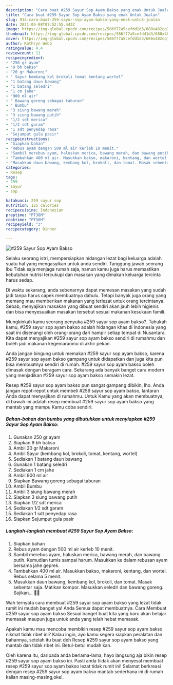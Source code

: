 ```yaml
---
description: "Cara buat #259 Sayur Sop Ayam Bakso yang enak Untuk Jualan"
title: "Cara buat #259 Sayur Sop Ayam Bakso yang enak Untuk Jualan"
slug: 914-cara-buat-259-sayur-sop-ayam-bakso-yang-enak-untuk-jualan
date: 2021-05-08T07:52:55.442Z
image: https://img-global.cpcdn.com/recipes/586f77a5cefdd1d3/680x482cq70/259-sayur-sop-ayam-bakso-foto-resep-utama.jpg
thumbnail: https://img-global.cpcdn.com/recipes/586f77a5cefdd1d3/680x482cq70/259-sayur-sop-ayam-bakso-foto-resep-utama.jpg
cover: https://img-global.cpcdn.com/recipes/586f77a5cefdd1d3/680x482cq70/259-sayur-sop-ayam-bakso-foto-resep-utama.jpg
author: Kathryn Webb
ratingvalue: 4.4
reviewcount: 11
recipeingredient:
- "250 gr ayam"
- "9 bh bakso"
- "20 gr Makaroni"
- " Sayur kembang kol brokoli tomat kentang wortel"
- "1 batang daun bawang"
- "1 batang seledri"
- "1 cm jahe"
- "900 ml air"
- " Bawang goreng sebagai taburan"
- " Bumbu"
- "3 siung bawang merah"
- "3 siung bawang putih"
- "1/2 sdt merica"
- "1/2 sdt garam"
- "1 sdt penyedap rasa"
- "Sejumput gula pasir"
recipeinstructions:
- "Siapkan bahan"
- "Rebus ayam dengan 500 ml air kerleb 10 menit."
- "Sambil merebus ayam, haluskan merica, bawang merah, dan bawang putih. Kemudian tumis sampai harum. Masukkan ke dalam rebusan ayam bersama jahe geprek."
- "Tambahkan 400 ml air. Masukkan bakso, makaroni, kentang, dan wortel. Rebus selama 5 menit."
- "Masukkan daun bawang, kembang kol, brokoli, dan tomat. Masak sebentar saja. Matikan kompor. Masukkan seledri dan bawang goreng. Sajikan... 👩‍🍳"
categories:
- Resep
tags:
- 259
- sayur
- sop

katakunci: 259 sayur sop 
nutrition: 125 calories
recipecuisine: Indonesian
preptime: "PT38M"
cooktime: "PT36M"
recipeyield: "3"
recipecategory: Dinner

---
```



![#259 Sayur Sop Ayam Bakso](https://img-global.cpcdn.com/recipes/586f77a5cefdd1d3/680x482cq70/259-sayur-sop-ayam-bakso-foto-resep-utama.jpg)

Selaku seorang istri, mempersiapkan hidangan lezat bagi keluarga adalah suatu hal yang mengasyikan untuk anda sendiri. Tanggung jawab seorang ibu Tidak saja menjaga rumah saja, namun kamu juga harus memastikan kebutuhan nutrisi tercukupi dan masakan yang dimakan keluarga tercinta harus sedap.

Di waktu  sekarang, anda sebenarnya dapat memesan masakan yang sudah jadi tanpa harus capek membuatnya dahulu. Tetapi banyak juga orang yang memang mau memberikan makanan yang terlezat untuk orang tercintanya. Sebab, menyajikan masakan yang dibuat sendiri akan jauh lebih higienis dan bisa menyesuaikan masakan tersebut sesuai makanan kesukaan famili. 



Mungkinkah kamu seorang penyuka #259 sayur sop ayam bakso?. Tahukah kamu, #259 sayur sop ayam bakso adalah hidangan khas di Indonesia yang saat ini disenangi oleh orang-orang dari hampir setiap tempat di Nusantara. Kita dapat menyajikan #259 sayur sop ayam bakso sendiri di rumahmu dan boleh jadi makanan kegemaranmu di akhir pekan.

Anda jangan bingung untuk memakan #259 sayur sop ayam bakso, karena #259 sayur sop ayam bakso gampang untuk didapatkan dan juga kita pun bisa membuatnya sendiri di rumah. #259 sayur sop ayam bakso boleh dimasak dengan beragam cara. Sekarang ada banyak banget cara modern yang menjadikan #259 sayur sop ayam bakso semakin lezat.

Resep #259 sayur sop ayam bakso pun sangat gampang dibikin, lho. Anda jangan repot-repot untuk membeli #259 sayur sop ayam bakso, lantaran Anda dapat menyajikan di rumahmu. Untuk Kamu yang akan membuatnya, di bawah ini adalah resep membuat #259 sayur sop ayam bakso yang mantab yang mampu Kamu coba sendiri.

<!--inarticleads1-->

##### Bahan-bahan dan bumbu yang dibutuhkan untuk menyiapkan #259 Sayur Sop Ayam Bakso:

1. Gunakan 250 gr ayam
1. Siapkan 9 bh bakso
1. Ambil 20 gr Makaroni
1. Ambil  Sayur (kembang kol, brokoli, tomat, kentang, wortel)
1. Sediakan 1 batang daun bawang
1. Gunakan 1 batang seledri
1. Sediakan 1 cm jahe
1. Ambil 900 ml air
1. Siapkan  Bawang goreng sebagai taburan
1. Ambil  Bumbu
1. Ambil 3 siung bawang merah
1. Siapkan 3 siung bawang putih
1. Siapkan 1/2 sdt merica
1. Sediakan 1/2 sdt garam
1. Sediakan 1 sdt penyedap rasa
1. Siapkan Sejumput gula pasir




<!--inarticleads2-->

##### Langkah-langkah membuat #259 Sayur Sop Ayam Bakso:

1. Siapkan bahan
1. Rebus ayam dengan 500 ml air kerleb 10 menit.
1. Sambil merebus ayam, haluskan merica, bawang merah, dan bawang putih. Kemudian tumis sampai harum. Masukkan ke dalam rebusan ayam bersama jahe geprek.
1. Tambahkan 400 ml air. Masukkan bakso, makaroni, kentang, dan wortel. Rebus selama 5 menit.
1. Masukkan daun bawang, kembang kol, brokoli, dan tomat. Masak sebentar saja. Matikan kompor. Masukkan seledri dan bawang goreng. Sajikan... 👩‍🍳




Wah ternyata cara membuat #259 sayur sop ayam bakso yang lezat tidak rumit ini mudah banget ya! Anda Semua dapat membuatnya. Cara Membuat #259 sayur sop ayam bakso Sesuai banget buat kita yang baru akan belajar memasak maupun juga untuk anda yang telah hebat memasak.

Apakah kamu mau mencoba membikin resep #259 sayur sop ayam bakso nikmat tidak ribet ini? Kalau ingin, ayo kamu segera siapkan peralatan dan bahannya, setelah itu buat deh Resep #259 sayur sop ayam bakso yang mantab dan tidak ribet ini. Betul-betul mudah kan. 

Oleh karena itu, daripada anda berlama-lama, hayo langsung aja bikin resep #259 sayur sop ayam bakso ini. Pasti anda tiidak akan menyesal membuat resep #259 sayur sop ayam bakso lezat tidak rumit ini! Selamat berkreasi dengan resep #259 sayur sop ayam bakso mantab sederhana ini di rumah kalian masing-masing,oke!.

